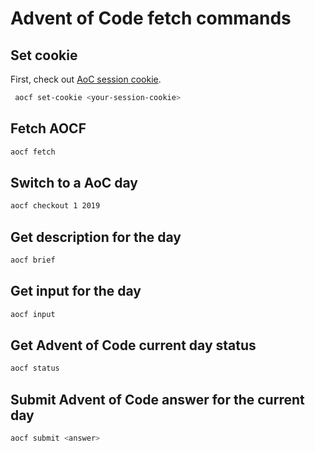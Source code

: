 # Advent of Code fetch commands

## Set cookie

First, check out [AoC session cookie].

[AoC session cookie]: <https://github.com/nuxeh/aocf/blob/master/cookie.md>

```bash
 aocf set-cookie <your-session-cookie>
```

## Fetch AOCF

```bash
aocf fetch
```

## Switch to a AoC day

```bash
aocf checkout 1 2019
```

## Get description for the day

```bash
aocf brief
```

## Get input for the day

```bash
aocf input
```

## Get Advent of Code current day status

```bash
aocf status
```

## Submit Advent of Code answer for the current day

```bash
aocf submit <answer>
```
